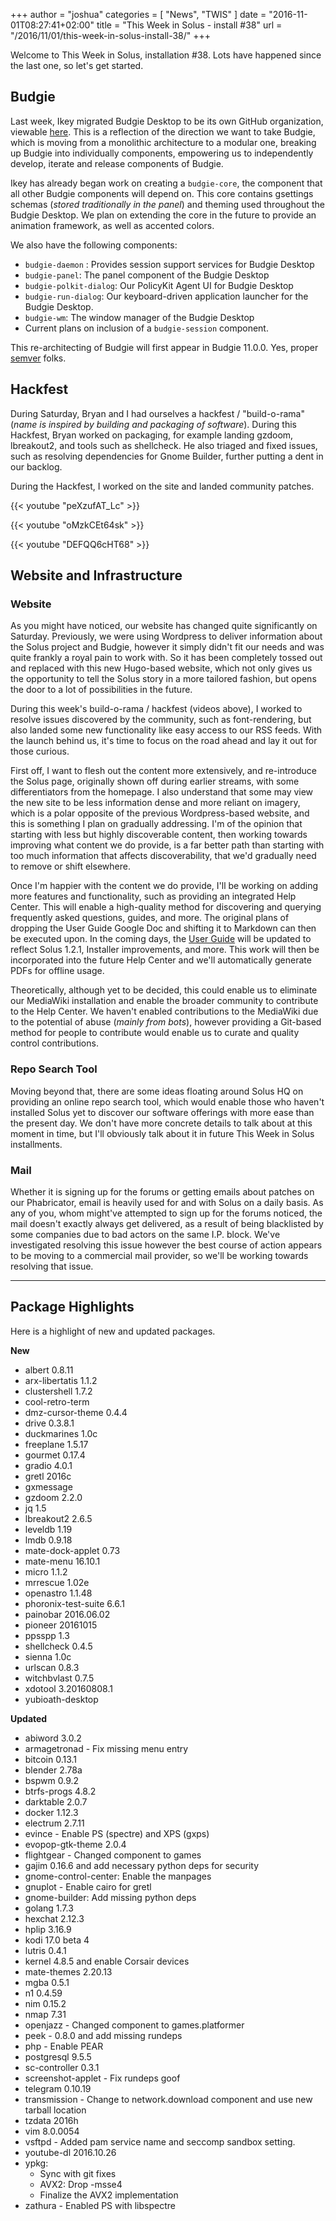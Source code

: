 +++
author = "joshua"
categories = [
"News",
"TWIS"
]
date =  "2016-11-01T08:27:41+02:00"
title = "This Week in Solus - install #38"
url = "/2016/11/01/this-week-in-solus-install-38/"
+++

Welcome to This Week in Solus, installation #38. Lots have happened since the last one, so let's get started.

## Budgie

Last week, Ikey migrated Budgie Desktop to be its own GitHub organization, viewable [here](https://github.com/budgie-desktop). This is a reflection of the direction we want to take Budgie, which is moving from a monolithic 
architecture to a modular one, breaking up Budgie into individually components, empowering us to independently develop, iterate and release components of Budgie.

Ikey has already began work on creating a `budgie-core`, the component that all other Budgie components will depend on. This core contains gsettings schemas (*stored traditionally in the panel*) and theming used 
throughout the Budgie Desktop. We plan on extending the core in the future to provide an animation framework, as well as accented colors.

We also have the following components:

- `budgie-daemon` : Provides session support services for Budgie Desktop
- `budgie-panel`: The panel component of the Budgie Desktop
- `budgie-polkit-dialog`: Our PolicyKit Agent UI for Budgie Desktop
- `budgie-run-dialog`: Our keyboard-driven application launcher for the Budgie Desktop.
- `budgie-wm`: The window manager of the Budgie Desktop
- Current plans on inclusion of a `budgie-session` component.

This re-architecting of Budgie will first appear in Budgie 11.0.0. Yes, proper [semver](http://semver.org/) folks.

## Hackfest

During Saturday, Bryan and I had ourselves a hackfest / "build-o-rama" (*name is inspired by building and packaging of software*). During this Hackfest, Bryan worked on packaging, for example landing gzdoom, lbreakout2, 
and tools such as shellcheck. He also triaged and fixed issues, such as resolving dependencies for Gnome Builder, further putting a dent in our backlog.

During the Hackfest, I worked on the site and landed community patches.

{{< youtube "peXzufAT_Lc" >}}

{{< youtube "oMzkCEt64sk" >}}

{{< youtube "DEFQQ6cHT68" >}}

## Website and Infrastructure

### Website

As you might have noticed, our website has changed quite significantly on Saturday. Previously, we were using Wordpress to deliver information about the Solus project and Budgie, however it simply didn't fit 
our needs and was quite frankly a royal pain to work with. So it has been completely tossed out and replaced with this new Hugo-based website, which not only gives us the opportunity to tell the Solus story in a more 
tailored fashion, but opens the door to a lot of possibilities in the future.

During this week's build-o-rama / hackfest (videos above), I worked to resolve issues discovered by the community, such as font-rendering, but also landed some new functionality like easy access to our RSS feeds. With the 
launch behind us, it's time to focus on the road ahead and lay it out for those curious.

First off, I want to flesh out the content more extensively, and re-introduce the Solus page, originally shown off during earlier streams, with some differentiators from the homepage. I also understand that some may 
view the new site to be less information dense and more reliant on imagery, which is a polar opposite of the previous Wordpress-based website, and this is something I plan on gradually addressing. I'm of the opinion that 
starting with less but highly discoverable content, then working towards improving what content we do provide, is a far better path than starting with too much information that affects discoverability, that we'd gradually need to 
remove or shift elsewhere.

Once I'm happier with the content we do provide, I'll be working on adding more features and functionality, such as providing an integrated Help Center. This will enable a high-quality method for discovering and querying 
frequently asked questions, guides, and more. The original plans of dropping the User Guide Google Doc and shifting it to Markdown can then be executed upon. In the coming days, the 
[User Guide](https://github.com/solus-project/user-guide) will be updated to reflect Solus 1.2.1, Installer improvements, and more. This work will then be incorporated into the future Help Center and we'll automatically 
generate PDFs for offline usage.

Theoretically, although yet to be decided, this could enable us to eliminate our MediaWiki installation and enable the broader community to contribute to the Help Center. We haven't enabled contributions to the MediaWiki 
due to the potential of abuse (*mainly from bots*), however providing a Git-based method for people to contribute would enable us to curate and quality control contributions.

### Repo Search Tool

Moving beyond that, there are some ideas floating around Solus HQ on providing an online repo search tool, which would enable those who haven't installed Solus yet to discover our software offerings with more ease than 
the present day. We don't have more concrete details to talk about at this moment in time, but I'll obviously talk about it in future This Week in Solus installments.

### Mail

Whether it is signing up for the forums or getting emails about patches on our Phabricator, email is heavily used for and with Solus on a daily basis. As any of you, whom might've attempted to sign up for the forums noticed, 
the mail doesn't exactly always get delivered, as a result of being blacklisted by some companies due to bad actors on the same I.P. block.  We've investigated resolving this issue however the best course of action appears to be 
moving to a commercial mail provider, so we'll be working towards resolving that issue.

---

## Package Highlights

Here is a highlight of new and updated packages.

**New**

- albert 0.8.11
- arx-libertatis 1.1.2
- clustershell 1.7.2
- cool-retro-term
- dmz-cursor-theme 0.4.4
- drive 0.3.8.1
- duckmarines 1.0c
- freeplane 1.5.17
- gourmet 0.17.4
- gradio 4.0.1
- gretl 2016c
- gxmessage
- gzdoom 2.2.0
- jq 1.5
- lbreakout2 2.6.5
- leveldb 1.19
- lmdb 0.9.18
- mate-dock-applet 0.73
- mate-menu 16.10.1
- micro 1.1.2
- mrrescue 1.02e
- openastro 1.1.48
- phoronix-test-suite 6.6.1
- painobar 2016.06.02
- pioneer 20161015
- ppsspp 1.3
- shellcheck 0.4.5
- sienna 1.0c
- urlscan 0.8.3
- witchbvlast 0.7.5
- xdotool 3.20160808.1
- yubioath-desktop

**Updated**

- abiword 3.0.2
- armagetronad - Fix missing menu entry
- bitcoin 0.13.1
- blender 2.78a
- bspwm 0.9.2
- btrfs-progs 4.8.2
- darktable 2.0.7
- docker 1.12.3
- electrum 2.7.11
- evince - Enable PS (spectre) and XPS (gxps)
- evopop-gtk-theme 2.0.4
- flightgear - Changed component to games
- gajim 0.16.6 and add necessary python deps for security
- gnome-control-center: Enable the manpages
- gnuplot - Enable cairo for gretl
- gnome-builder: Add missing python deps
- golang 1.7.3
- hexchat 2.12.3
- hplip 3.16.9
- kodi 17.0 beta 4
- lutris 0.4.1
- kernel 4.8.5 and enable Corsair devices
- mate-themes 2.20.13
- mgba 0.5.1
- n1 0.4.59
- nim 0.15.2
- nmap 7.31
- openjazz - Changed component to games.platformer
- peek - 0.8.0 and add missing rundeps
- php - Enable PEAR
- postgresql 9.5.5
- sc-controller 0.3.1
- screenshot-applet - Fix rundeps goof
- telegram 0.10.19
- transmission - Change to network.download component and use new tarball location
- tzdata 2016h
- vim 8.0.0054
- vsftpd - Added pam service name and seccomp sandbox setting.
- youtube-dl 2016.10.26
- ypkg:
  - Sync with git fixes
  - AVX2: Drop -msse4
  - Finalize the AVX2 implementation
- zathura - Enabled PS with libspectre